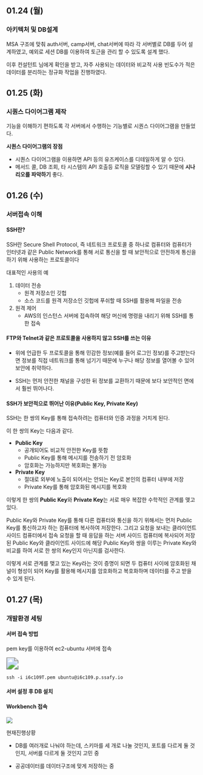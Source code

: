 ## 01.24 (월)

### 아키텍처 및 DB설계

MSA 구조에 맞춰 auth서버, camp서버, chat서버에 따라 각 서버별로 DB를 두어 설계하였고, 예외로 세션 DB를 이용하여 토근을 관리 할 수 있도록 설계 했다.

이후 컨설턴트 님에게 확인을 받고, 자주 사용되는 데이터와 비교적 사용 빈도수가 적은 데이터를 분리하는 정규화 작업을 진행하였다.



## 01.25 (화)

### 시퀀스 다이어그램 제작

기능을 이해하기 편하도록 각 서버에서 수행하는 기능별로 시퀀스 다이어그램을 만들었다.

**시퀀스 다이어그램의 장점**

- 시퀀스 다이어그램을 이용하면 API 등의 유즈케이스를 디테일하게 알 수 있다.
- 메서드 콜, DB 조회, 타 시스템의 API 호출등 로직을 모델링할 수 있기 때문에 **시나리오를 파악하기** 좋다.



## 01.26 (수)

### 서버접속 이해

#### SSH란?

SSH란 Secure Shell Protocol, 즉 네트워크 프로토콜 중 하나로 컴퓨터와 컴퓨터가 인터넷과 같은 Public Network를 통해 서로 통신을 할 때 보안적으로 안전하게 통신을 하기 위해 사용하는 프로토콜이다

대표적인 사용의 예

1. 데이터 전송
   - 원격 저장소인 깃헙
   - 소스 코드를 원격 저장소인 깃헙에 푸쉬할 때 SSH를 활용해 파일을 전송
2. 원격 제어
   - AWS의 인스턴스 서버에 접속하여 해당 머신에 명령을 내리기 위해 SSH를 통한 접속



#### FTP와 Telnet과 같은 프로토콜을 사용하지 않고 SSH를 쓰는 이유

- 위에 언급한 두 프로토콜을 통해 민감한 정보(예를 들어 로그인 정보)를 주고받는다면 정보를 직접 네트워크를 통해 넘기기 때문에 누구나 해당 정보를 열어볼 수 있어 보안에 취약하다.

- SSH는 먼저 안전한 채널을 구성한 뒤 정보를 교환하기 때문에 보다 보안적인 면에서 훨씬 뛰어나다.

  

#### SSH가 보안적으로 뛰어난 이유(Public Key, Private Key)

SSH는 한 쌍의 Key를 통해 접속하려는 컴퓨터와 인증 과정을 거치게 된다.

이 한 쌍의 Key는 다음과 같다.

- **Public Key**
  - 공개되어도 비교적 안전한 Key를 뜻함
  - Public Key를 통해 메시지를 전송하기 전 암호화
  - 암호화는 가능하지만 복호화는 불가능
- **Private Key**
  - 절대로 외부에 노출이 되어서는 안되는 Key로 본인의 컴퓨터 내부에 저장
  - Private Key를 통해 암호화된 메시지를 복호화

이렇게 한 쌍의 **Public Key**와 **Private Key**는 서로 매우 복잡한 수학적인 관계를 맺고 있다.

Public Key와 Private Key를 통해 다른 컴퓨터와 통신을 하기 위해서는 먼저 Public Key를 통신하고자 하는 컴퓨터에 복사하여 저장한다. 그리고 요청을 보내는 클라이언트 사이드 컴퓨터에서 접속 요청을 할 때 응답을 하는 서버 사이드 컴퓨터에 복사되어 저장된 Public Key와 클라이언트 사이드에 해당 Public Key와 쌍을 이루는 Private Key와 비교를 하여 서로 한 쌍의 Key인지 아닌지를 검사한다.

이렇게 서로 관계를 맺고 있는 Key라는 것이 증명이 되면 두 컴퓨터 사이에 암호화된 채널이 형성이 되어 Key를 활용해 메시지를 암호화하고 복호화하며 데이터를 주고 받을 수 있게 된다.



## 01.27 (목)

### 개발환경 세팅

#### 서버 접속 방법

pem key를 이용하여 ec2-ubuntu 서버에 접속

<img src="D:\D_downloads\D_YS\sickosik_git\S06P12C109\이윤식\images\캡처.PNG" style="zoom:200%;" />

```
ssh -i i6c109T.pem ubuntu@i6c109.p.ssafy.io
```



#### 서버 설정 후 DB 설치

#### Workbench 접속

![](D:\D_downloads\D_YS\sickosik_git\S06P12C109\이윤식\images\캡처2.PNG)





현재진행상황

- DB를 여러개로 나눠야 하는데, 스키마를 세 개로 나눌 것인지, 포트를 다르게 둘 것인지, 서버를 다르게 둘 것인지 고민 중

- 공공데이터를 데이터구조에 맞게 저장하는 중